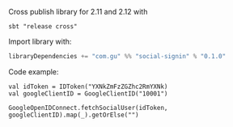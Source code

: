 Cross publish library for 2.11 and 2.12 with

```
sbt "release cross"
```

Import library with:
```scala
libraryDependencies += "com.gu" %% "social-signin" % "0.1.0"

```

Code example:

```
val idToken = IDToken("YXNkZmFzZGZhc2RmYXNk)
val googleClientID = GoogleClientID("10001")

GoogleOpenIDConnect.fetchSocialUser(idToken, googleClientID).map(_).getOrElse("")
```
